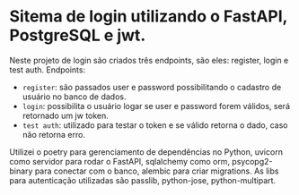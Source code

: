 # Sitema de login utilizando o FastAPI, PostgreSQL e jwt.
Neste projeto de login são criados três endpoints, são eles: register, login e test auth. 
Endpoints: 
- `register`: são passados user e password possibilitando o cadastro de usuário no banco de dados.
- `login`: possibilita o usuário logar se user e password forem válidos, será retornado um jw token.
- `test auth`: utilizado para testar o token e se válido retorna o dado,  caso não retorna erro. 

Utilizei o poetry para gerenciamento de dependências no Python, uvicorn como servidor para rodar o FastAPI, sqlalchemy como orm, psycopg2-binary para conectar com o banco, alembic para criar migrations. As libs para autenticação utilizadas são passlib, python-jose, python-multipart.   

